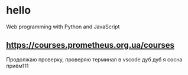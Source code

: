 # hello
Web programming with Python and JavaScript
## https://courses.prometheus.org.ua/courses
Продолжаю проверку, проверяю терминал в vscode
дуб дуб я сосна приём111